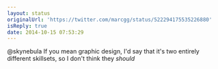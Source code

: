 ```yaml
---
layout: status
originalUrl: 'https://twitter.com/marcgg/status/522294175535226880'
isReply: true
date: 2014-10-15 07:53:29
---
```


@skynebula If you mean graphic design, I'd say that it's two entirely different skillsets, so I don't think they _should_
